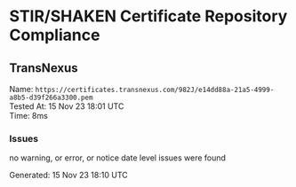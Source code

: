 # STIR/SHAKEN Certificate Repository Compliance

## TransNexus

Name: `https://certificates.transnexus.com/982J/e14dd88a-21a5-4999-a8b5-d39f266a3300.pem`\
Tested At: 15 Nov 23 18:01 UTC\
Time: 8ms

### Issues

no warning, or error, or notice date level issues were found

Generated: 15 Nov 23 18:10 UTC